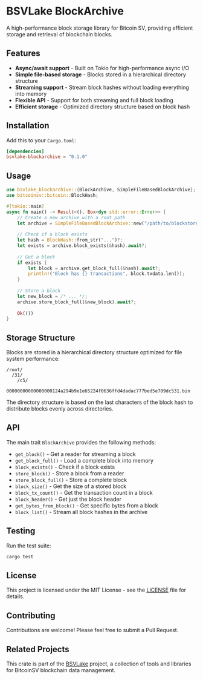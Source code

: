 # BSVLake BlockArchive

A high-performance block storage library for Bitcoin SV, providing efficient storage and retrieval of blockchain blocks.

## Features

- **Async/await support** - Built on Tokio for high-performance async I/O
- **Simple file-based storage** - Blocks stored in a hierarchical directory structure
- **Streaming support** - Stream block hashes without loading everything into memory
- **Flexible API** - Support for both streaming and full block loading
- **Efficient storage** - Optimized directory structure based on block hash

## Installation

Add this to your `Cargo.toml`:

```toml
[dependencies]
bsvlake-blockarchive = "0.1.0"
```

## Usage

```rust
use bsvlake_blockarchive::{BlockArchive, SimpleFileBasedBlockArchive};
use bitcoinsv::bitcoin::BlockHash;

#[tokio::main]
async fn main() -> Result<(), Box<dyn std::error::Error>> {
    // Create a new archive with a root path
    let archive = SimpleFileBasedBlockArchive::new("/path/to/blockstore".to_string()).await?;
    
    // Check if a block exists
    let hash = BlockHash::from_str("...")?;
    let exists = archive.block_exists(&hash).await?;
    
    // Get a block
    if exists {
        let block = archive.get_block_full(&hash).await?;
        println!("Block has {} transactions", block.txdata.len());
    }
    
    // Store a block
    let new_block = /* ... */;
    archive.store_block_full(&new_block).await?;
    
    Ok(())
}
```

## Storage Structure

Blocks are stored in a hierarchical directory structure optimized for file system performance:

```
/root/
  /31/
    /c5/
      00000000000000000124a294b9e1e65224f0636ffd4dadac777bed5e709dc531.bin
```

The directory structure is based on the last characters of the block hash to distribute blocks evenly across directories.

## API

The main trait `BlockArchive` provides the following methods:

- `get_block()` - Get a reader for streaming a block
- `get_block_full()` - Load a complete block into memory
- `block_exists()` - Check if a block exists
- `store_block()` - Store a block from a reader
- `store_block_full()` - Store a complete block
- `block_size()` - Get the size of a stored block
- `block_tx_count()` - Get the transaction count in a block
- `block_header()` - Get just the block header
- `get_bytes_from_block()` - Get specific bytes from a block
- `block_list()` - Stream all block hashes in the archive

## Testing

Run the test suite:

```bash
cargo test
```

## License

This project is licensed under the MIT License - see the [LICENSE](LICENSE) file for details.

## Contributing

Contributions are welcome! Please feel free to submit a Pull Request.

## Related Projects

This crate is part of the [BSVLake](https://github.com/Danconnolly/bsvlake) project, a collection of tools and libraries for BitcoinSV blockchain data management.